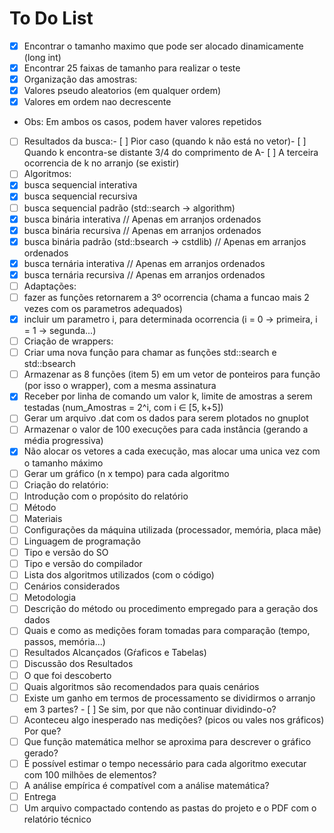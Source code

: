 # To Do List

- [x] Encontrar o tamanho maximo que pode ser alocado dinamicamente (long int)
- [x] Encontrar 25 faixas de tamanho para realizar o teste
- [x] Organização das amostras:
 - [x] Valores pseudo aleatorios (em qualquer ordem)
 - [x] Valores em ordem nao decrescente
 - Obs: Em ambos os casos, podem haver valores repetidos
- [ ] Resultados da busca:- [ ] Pior caso (quando k não está no vetor)- [ ] Quando k encontra-se distante 3/4 do comprimento de A- [ ] A terceira ocorrencia de k no arranjo (se existir)
- [ ] Algoritmos:
 - [x] busca sequencial interativa
 - [x] busca sequencial recursiva
 - [ ] busca sequencial padrão (std::search -> algorithm)
 - [x] busca binária interativa                          // Apenas em arranjos ordenados
 - [x] busca binária recursiva                           // Apenas em arranjos ordenados
 - [x] busca binária padrão (std::bsearch -> cstdlib)    // Apenas em arranjos ordenados
 - [x] busca ternária interativa                         // Apenas em arranjos ordenados
 - [x] busca ternária recursiva                          // Apenas em arranjos ordenados
- [ ] Adaptações:
 - [ ] fazer as funções retornarem a 3º ocorrencia (chama a funcao mais 2 vezes com os parametros adequados)
 - [x] incluir um parametro i, para determinada ocorrencia (i = 0 -> primeira, i = 1 -> segunda...)
- [ ] Criação de wrappers:
 - [ ] Criar uma nova função para chamar as funções std::search e std::bsearch
- [ ] Armazenar as 8 funções (item 5) em um vetor de ponteiros para função (por isso o wrapper), com a mesma assinatura
- [x] Receber por linha de comando um valor k, limite de amostras a serem testadas (num_Amostras = 2^i, com i ∈ [5, k+5])
- [ ] Gerar um arquivo .dat com os dados para serem plotados no gnuplot
- [ ] Armazenar o valor de 100 execuções para cada instância (gerando a média progressiva)
- [x] Não alocar os vetores a cada execução, mas alocar uma unica vez com o tamanho máximo
- [ ] Gerar um gráfico (n x tempo) para cada algoritmo
- [ ] Criação do relatório:
 - [ ] Introdução com o propósito do relatório
 - [ ] Método
  - [ ] Materiais
   - [ ] Configurações da máquina utilizada (processador, memória, placa mãe)
   - [ ] Linguagem de programação
   - [ ] Tipo e versão do SO
   - [ ] Tipo e versão do compilador
   - [ ] Lista dos algoritmos utilizados (com o código)
   - [ ] Cenários considerados
  - [ ] Metodologia
   - [ ] Descrição do método ou procedimento empregado para a geração dos dados
   - [ ] Quais e como as medições foram tomadas para comparação (tempo, passos, memória...)
  - [ ] Resultados Alcançados (Gŕaficos e Tabelas)
  - [ ] Discussão dos Resultados
   - [ ] O que foi descoberto
   - [ ] Quais algoritmos são recomendados para quais cenários
   - [ ] Existe um ganho em termos de processamento se dividirmos o arranjo em 3 partes?
    - [ ] Se sim, por que não continuar dividindo-o?
   - [ ] Aconteceu algo inesperado nas medições? (picos ou vales nos gráficos) Por que?
   - [ ] Que função matemática melhor se aproxima para descrever o gráfico gerado?
   - [ ] É possível estimar o tempo necessário para cada algoritmo executar com 100 milhões de elementos?
   - [ ] A análise empírica é compatível com a análise matemática?
- [ ] Entrega
 - [ ] Um arquivo compactado contendo as pastas do projeto e o PDF com o relatório técnico